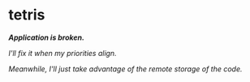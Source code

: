 # tetris

***Application is broken.***  

*I'll fix it when my priorities align.*

*Meanwhile, I'll just take advantage of the remote storage of the code.*
